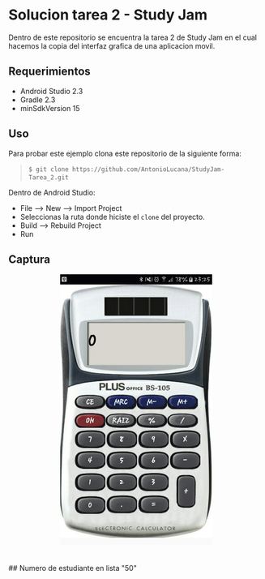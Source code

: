 # Solucion tarea 2 - Study Jam


Dentro de este repositorio se encuentra la tarea 2 de Study Jam en el cual
hacemos la copia del interfaz grafica de una aplicacion movil.

## Requerimientos

  * Android Studio 2.3
  * Gradle 2.3
  * minSdkVersion 15

## Uso

Para probar este ejemplo clona este repositorio de la siguiente forma:
>
>     $ git clone https://github.com/AntonioLucana/StudyJam-Tarea_2.git

Dentro de Android Studio:

* File --> New --> Import Project
* Seleccionas la ruta donde hiciste el `clone` del proyecto.
* Build --> Rebuild Project
* Run

## Captura

<div align="center">
    <center>
        <img src="/img/captura.png" width="300">
    </center>
</div>
<br><br>
## Numero de estudiante en lista "50"